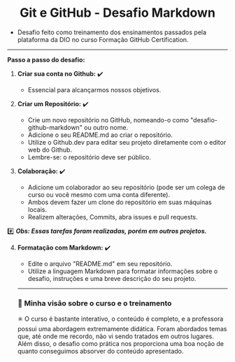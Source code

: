 # <center> Git e GitHub - Desafio Markdown </center>

- Desafio feito como treinamento dos ensinamentos passados pela plataforma da DIO no curso Formação GitHub Certification. 
---------------
**Passo a passo do desafio:**
1. **Criar sua conta no Github:** ✔️
   - Essencial para alcançarmos nossos objetivos.

2. **Criar um Repositório:** ✔️
   - Crie um novo repositório no GitHub, nomeando-o como "desafio-github-markdown" ou outro nome.
   - Adicione o seu README.md ao criar o repositório.
   - Utilize o Github.dev para editar seu projeto diretamente com o editor web do Github.
   - Lembre-se: o repositório deve ser público.

3. **Colaboração:** ✔️
   - Adicione um colaborador ao seu repositório (pode ser um colega de curso ou você mesmo com uma conta diferente).
   - Ambos devem fazer um clone do repositório em suas máquinas locais.
   - Realizem alterações, Commits, abra issues e pull requests.

 #️⃣ **_Obs: Essas tarefas foram realizadas, porém em outros projetos._**

4. **Formatação com Markdown:** ✔️
   - Edite o arquivo "README.md" em seu repositório.
   - Utilize a linguagem Markdown para formatar informações sobre o desafio, instruções e uma breve descrição do seu projeto.

   -------------------------
    ### 👀 Minha visão sobre o curso e o treinamento 

   ✳️ O curso é bastante interativo, o conteúdo é completo, e a professora possui uma abordagem extremamente didática. Foram abordados temas que, até onde me recordo, não vi sendo tratados em outros lugares. Além disso, o desafio como prática nos proporciona uma boa noção de quanto conseguimos absorver do conteúdo apresentado.
